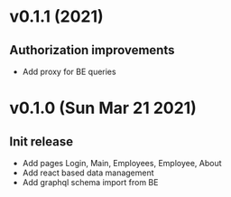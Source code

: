 # v0.1.1 (2021)

## Authorization improvements

- Add proxy for BE queries

# v0.1.0 (Sun Mar 21 2021)

## Init release

- Add pages Login, Main, Employees, Employee, About
- Add react based data management
- Add graphql schema import from BE
